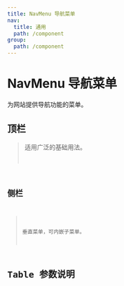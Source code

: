 ```yaml
---
title: NavMenu 导航菜单
nav:
  title: 通用
  path: /component
group:
  path: /component
---
```


# NavMenu 导航菜单

为网站提供导航功能的菜单。

## 顶栏

> 适用广泛的基础用法。 <code src="./demo/index1.tsx" />

## 侧栏

> 垂直菜单，可内嵌子菜单。 <code src="./demo/index2.tsx" />

# Table 参数说明

<API src='./index.tsx'></API>
